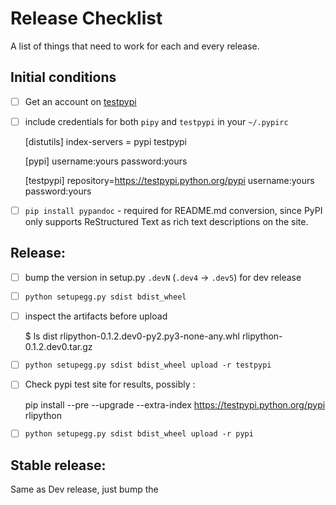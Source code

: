 # Release Checklist

A list of things that need to work for each and every release.

## Initial conditions

- [ ] Get an account on [testpypi](https://wiki.python.org/moin/TestPyPI)
- [ ] include credentials for both `pipy` and `testpypi` in your `~/.pypirc`

    [distutils]
    index-servers =
        pypi
        testpypi

    [pypi]
    username:yours
    password:yours

    [testpypi]
    repository=https://testpypi.python.org/pypi
    username:yours
    password:yours

- [ ] `pip install pypandoc` - required for README.md conversion, since
  PyPI only supports ReStructured Text as rich text descriptions on the site.

## Release: 
- [ ] bump the version in setup.py
        `.devN` (`.dev4` -> `.dev5`) for dev release
- [ ] `python setupegg.py sdist bdist_wheel`
- [ ] inspect the artifacts before upload

    $ ls dist
    rlipython-0.1.2.dev0-py2.py3-none-any.whl rlipython-0.1.2.dev0.tar.gz

- [ ] `python setupegg.py sdist bdist_wheel upload -r testpypi`
- [ ] Check pypi test site for results, possibly :

    pip install --pre --upgrade --extra-index https://testpypi.python.org/pypi rlipython

- [ ] `python setupegg.py sdist bdist_wheel upload -r pypi`


## Stable release:

Same as Dev release, just bump the 
